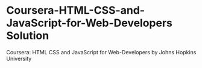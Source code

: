 # Coursera-HTML-CSS-and-JavaScript-for-Web-Developers Solution
Coursera: HTML CSS and JavaScript for Web-Developers by Johns Hopkins University


